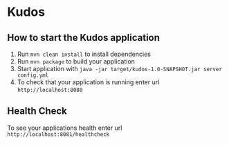 # Kudos

How to start the Kudos application
---

1. Run `mvn clean install` to install dependencies
1. Run `mvn package` to build your application
1. Start application with `java -jar target/kudos-1.0-SNAPSHOT.jar server config.yml`
1. To check that your application is running enter url `http://localhost:8080`

Health Check
---

To see your applications health enter url `http://localhost:8081/healthcheck`
